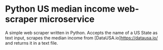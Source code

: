# Python US median income web-scraper microservice
A simple web scraper written in Python. Accepts the name of a US State as text input, scrapes the median income from [DataUSA.io]https://datausa.io/ and returns it in a text file.
